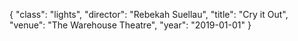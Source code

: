 {
  "class": "lights",
  "director": "Rebekah Suellau",
  "title": "Cry it Out",
  "venue": "The Warehouse Theatre",
  "year": "2019-01-01"
}